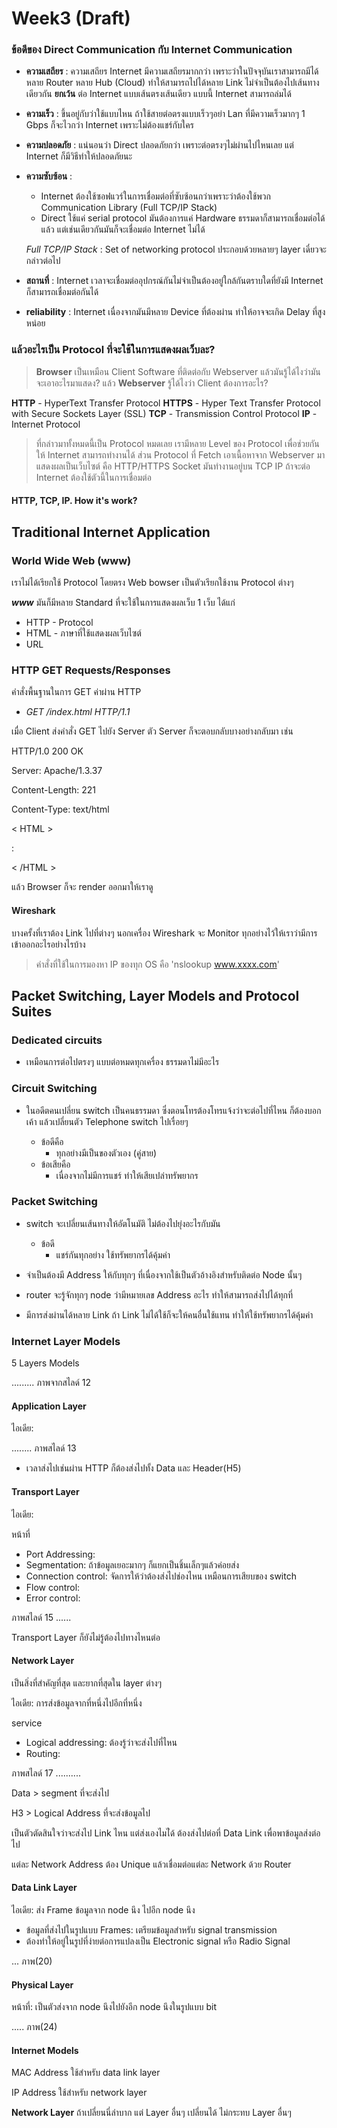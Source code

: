 # Week3 (Draft)

### ข้อดีของ Direct Communication กับ Internet Communication
- **ความเสถียร** : ความเสถียร Internet มีความเสถียรมากกว่า เพราะว่าในปัจจุบันเราสามารถมีได้หลาย Router หลาย Hub (Cloud) ทำให้สามารถไปได้หลาย Link ไม่จำเป็นต้องไปเส้นทางเดียวกัน
  **ยกเว้น** ต่อ Internet แบบเส้นตรงเส้นเดียว แบบนี้ Internet สามารถล่มได้
- **ความเร็ว** : ขึ้นอยู่กับว่าใช้แบบไหน ถ้าใช้สายต่อตรงแบบเร็วๆอย่า Lan ที่มีความเร็วมากๆ 1 Gbps ก็จะไวกว่า Internet เพราะไม่ต้องแชร์กับใคร
- **ความปลอดภัย** : แน่นอนว่า Direct ปลอดภัยกว่า เพราะต่อตรงๆไม่ผ่านไปไหนเลย แต่ Internet ก็มีวิธีทำให้ปลอดภัยนะ
- **ความซับซ้อน** :
  - Internet ต้องใช้ซอฟแวร์ในการเชื่อมต่อที่ซับซ้อนกว่าเพราะว่าต้องใช้พวก Communication Library (Full TCP/IP Stack)
  - Direct ใช้แค่ serial protocol มันต้องการแค่ Hardware ธรรมดาก็สามารถเชื่อมต่อได้แล้ว แต่เช่นเดียวกันมันก็จะเชื่อมต่อ Internet ไม่ได้

  _Full TCP/IP Stack_ : Set of networking protocol ประกอบด้วยหลายๆ layer เดี๋ยวจะกล่าวต่อไป

- **สถานที่** : Internet เวลาจะเชื่อมต่ออุปกรณ์กันไม่จำเป็นต้องอยู่ใกล้กันตราบใดที่ยังมี Internet ก็สามารถเชื่อมต่อกันได้
- **reliability** : Internet เนื่องจากมันมีหลาย Device ที่ต้องผ่าน ทำให้อาจจะเกิด Delay ที่สูงหน่อย

### แล้วอะไรเป็น Protocol ที่จะใช้ในการแสดงผลเว็บละ?

> **Browser** เป็นเหมือน Client Software ที่ติดต่อกับ Webserver แล้วมันรู้ได้ไงว่ามันจะเอาอะไรมาแสดง?
> แล้ว **Webserver** รู้ได้ไงว่า Client ต้องการอะไร?

**HTTP** - HyperText Transfer Protocol
**HTTPS** - Hyper Text Transfer Protocol with Secure Sockets Layer (SSL)
**TCP** - Transmission Control Protocol
**IP** - Internet Protocol

> ที่กล่าวมาทั้งหมดนี้เป็น Protocol หมดเลย เรามีหลาย Level ของ Protocol เพื่อช่วยกันให้ Internet สามารถทำงานได้
> ส่วน Protocol ที่ Fetch เอาเนื้อหาจาก Webserver มาแสดงผลเป็นเว็บไซต์ คือ HTTP/HTTPS
> Socket มันทำงานอยู่บน TCP
> IP ถ้าจะต่อ Internet ต้องใช้ตัวนี้ในการเชื่อมต่อ

#### HTTP, TCP, IP. How it's work?

## Traditional Internet Application

### World Wide Web (www)

เราไม่ได้เรียกใช้ Protocol โดยตรง Web bowser เป็นตัวเรียกใช้งาน Protocol ต่างๆ

***www*** มันก็มีหลาย Standard ที่จะใช้ในการแสดงผลเว็บ 1 เว็บ ได้แก่
  * HTTP - Protocol
  * HTML - ภาษาที่ใช้แสดงผลเว็บไซต์
  * URL

### HTTP GET Requests/Responses

คำสั่งพื้นฐานในการ GET ค่าผ่าน HTTP
  * _GET /index.html HTTP/1.1_

เมื่อ Client ส่งคำสั่ง GET ไปยัง Server ตัว Server ก็จะตอบกลับบางอย่างกลับมา เช่น

HTTP/1.0 200 OK

Server: Apache/1.3.37

Content-Length: 221

Content-Type: text/html

< HTML >

:

< /HTML >

แล้ว Browser ก็จะ render ออกมาให้เราดู

#### Wireshark
  บางครั้งที่เราต้อง Link ไปที่ต่างๆ นอกเครื่อง Wireshark จะ Monitor ทุกอย่างไว้ให้เราว่ามีการเข้าออกอะไรอย่างไรบ้าง

> คำสั่งที่ใช้ในการมองหา IP ของทุก OS คือ 'nslookup www.xxxx.com'

## Packet Switching, Layer Models and Protocol Suites

### Dedicated circuits
- เหมือนการต่อไปตรงๆ แบบต่อหมดทุกเครื่อง ธรรมดาไม่มีอะไร

### Circuit Switching
- ในอดีตคนเปลี่ยน switch เป็นคนธรรมดา ซึ่งตอนโทรต้องโทรแจ้งว่าจะต่อไปที่ไหน ก็ต้องบอกเค้า แล้วเปลี่ยนตัว Telephone switch ไปเรื่อยๆ

  - ข้อดีคือ
    - ทุกอย่างมีเป็นของตัวเอง (คู่สาย)
  - ข้อเสียคือ
    - เนื่องจากไม่มีการแชร์ ทำให้เสียเปล่าทรัพยากร

### Packet Switching
- switch จะเปลี่ยนเส้นทางให้อัตโนมัติ ไม่ต้องไปยุ่งอะไรกับมัน

  - ข้อดี
    - แชร์กันทุกอย่าง ใช้ทรัพยากรได้คุ้มค่า

- จำเป็นต้องมี Address ให้กับทุกๆ ที่เนื่องจากใช้เป็นตัวอ้างอิงสำหรับติดต่อ Node นั้นๆ
- router จะรู้จักทุกๆ node ว่ามีหมายเลข Address อะไร ทำให้สามารถส่งไปได้ทุกที่
- มีการส่งผ่านได้หลาย Link ถ้า Link ไม่ได้ใช้ก็จะให้คนอื่นใช้แทน ทำให้ใช้ทรัพยากรได้คุ้มค่า

### Internet Layer Models
5 Layers Models

......... ภาพจากสไลด์ 12

#### Application Layer
ไอเดีย:

........ ภาพสไลด์ 13

- เวลาส่งไปเช่นผ่าน HTTP ก็ต้องส่งไปทั้ง Data และ Header(H5)

#### Transport Layer
ไอเดีย:

หน้าที่
- Port Addressing:
- Segmentation: ถ้าข้อมูลเยอะมากๆ ก็แยกเป็นชิ้นเล็กๆแล้วค่อยส่ง
- Connection control: จัดการให้ว่าต้องส่งไปช่องไหน เหมือนการเสียบของ switch
- Flow control:
- Error control:

ภาพสไลด์ 15 ......

Transport Layer ก็ยังไม่รู้ต้องไปทางไหนต่อ

#### Network Layer

เป็นสิ่งที่สำคัญที่สุด และยากที่สุดใน layer ต่างๆ

ไอเดีย: การส่งข้อมูลจากที่หนึ่งไปอีกที่หนึ่ง

service
  - Logical addressing: ต้องรู้ว่าจะส่งไปที่ไหน
  - Routing:

ภาพสไลด์ 17 ..........

Data > segment ที่จะส่งไป

H3 > Logical Address ที่จะส่งข้อมูลไป

เป็นตัวตัดสินใจว่าจะส่งไป Link ไหน แต่ส่งเองไมไ่ด้ ต้องส่งไปต่อที่ Data Link เพื่อพาข้อมูลส่งต่อไป

แต่ละ Network Address ต้อง Unique แล้วเชื่อมต่อแต่ละ Network ด้วย Router

#### Data Link Layer
ไอเดีย: ส่ง Frame ข้อมูลจาก node นึง ไปอีก node นึง

- ข้อมูลที่ส่งไปในรูปแบบ Frames: เตรียมข้อมูลสำหรับ signal transmission
- ต้องทำให้อยู่ในรูปที่ง่ายต่อการแปลงเป็น Electronic signal หรือ Radio Signal

... ภาพ(20)

#### Physical Layer
หน้าที่: เป็นตัวส่งจาก node นึงไปยังอีก node นึงในรูปแบบ bit

..... ภาพ(24)

#### Internet Models

MAC Address ใช้สำหรับ data link layer

IP Address ใช้สำหรับ network layer

**Network Layer** ถ้าเปลี่ยนนี่ลำบาก แต่ Layer อื่นๆ เปลี่ยนได้ ไม่กระทบ Layer อื่นๆ
